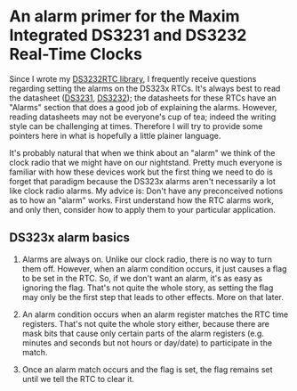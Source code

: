# An alarm primer for the Maxim Integrated DS3231 and DS3232 Real-Time Clocks

Since I wrote my [DS3232RTC library](https://github.com/JChristensen/DS3232RTC), I frequently receive questions regarding setting the alarms on the DS323x RTCs. It's always best to read the datasheet ([DS3231](https://datasheets.maximintegrated.com/en/ds/DS3231.pdf), [DS3232](https://datasheets.maximintegrated.com/en/ds/DS3232.pdf)); the datasheets for these RTCs have an "Alarms" section that does a good job of explaining the alarms. However, reading datasheets may not be everyone's cup of tea; indeed the writing style can be challenging at times. Therefore I will try to provide some pointers here in what is hopefully a little plainer language.

It's probably natural that when we think about an "alarm" we think of the clock radio that we might have on our nightstand. Pretty much everyone is familiar with how these devices work but the first thing we need to do is forget that paradigm because the DS323x alarms aren't necessarily a lot like clock radio alarms. My advice is: Don't have any preconceived notions as to how an "alarm" works. First understand how the RTC alarms work, and only then, consider how to apply them to your particular application.

## DS323x alarm basics

1. Alarms are always on. Unlike our clock radio, there is no way to turn them off. However, when an alarm condition occurs, it just causes a flag to be set in the RTC. So, if we don't want an alarm, it's as easy as ignoring the flag. That's not quite the whole story, as setting the flag may only be the first step that leads to other effects. More on that later.

2. An alarm condition occurs when an alarm register matches the RTC time registers. That's not quite the whole story either, because there are mask bits that cause only certain parts of the alarm registers (e.g. minutes and seconds but not hours or day/date) to participate in the match.

3. Once an alarm match occurs and the flag is set, the flag remains set until we tell the RTC to clear it.

4. There are two sets of alarm registers. Alarm 1 consists of day or date, hours, minutes and seconds. Alarm 2 doesn't have seconds, only day or date, hours and minutes. "Day" means day of the week, i.e. a number 1-7. "Date" means day of the month, i.e. a number 1-31. Alarms can be set for day or date, but not both at the same time.

5. The RTC alarms are not infinitely flexible. There are many practical alarm situations that cannot be handled by RTC alarms alone. This is seldom a show-stopper as a little fairly straightforward application code will usually do the trick. For example, unlike the time keeping registers, the alarm registers do not contain month or year. So to create an alarm that only occurs for a certain month, some application code will be required. Perhaps a more common scenario that cannot be addressed directly with the RTC alarms is (for example) to have an alarm every 10 seconds. There are a limited number of alarm scenarios where we can just set the alarm registers once and then forget them. To implement other scenarios may require setting the alarm registers to a new value every time an alarm match occurs.

6. There are six ways to set Alarm 1 (see the [`ALARM_TYPES_t` enumeration](https://github.com/JChristensen/DS3232RTC#alarm_types_t) in my library):
    * Alarm once per second
    * Alarm when seconds match (i.e. once per minute)
    * Alarm when minutes and seconds match (i.e. once per hour)
    * Alarm when hours, minutes, and seconds match (i.e. once per day)
    * Alarm when day, hours, minutes, and seconds match (i.e. once per week)
    * Alarm when date, hours, minutes, and seconds match (i.e. once per month)

7. There are five ways to set Alarm 2 (see the [`ALARM_TYPES_t` enumeration](https://github.com/JChristensen/DS3232RTC#alarm_types_t) in my library):
    * Alarm once per minute (at 00 seconds of every minute)
    * Alarm when minutes match (i.e. once per hour)
    * Alarm when hours and minutes match (i.e. once per day)
    * Alarm when day, hours and minutes match (i.e. once per week)
    * Alarm when date, hours and minutes match (i.e. once per month)

## Alarm flags and interrupts
Earlier I mentioned that when an alarm match occurs, an internal flag is set in the RTC. There is a flag for each alarm; the datasheet calls them A1F and A2F. My library has an [`alarm()`](https://github.com/JChristensen/DS3232RTC#alarmbyte-alarmnumber) function that will return the value of the alarm flag for either alarm, and if it was set, the [`alarm()`](https://github.com/JChristensen/DS3232RTC#alarmbyte-alarmnumber) function will also reset it.

The RTCs also have an "interrupt" option that causes a pin (called INT/SQW) on the RTC to be asserted when an alarm flag is set. It's just a logic output pin, high or low, but it's common to connect the INT/SQW pin to cause an interrupt on a microcontroller, hence the name.

The INT/SQW is a multi-function pin. It either outputs a continuous square wave (SQW) of various frequencies, or it acts as an interrupt output pin. In order to act as an interrupt output pin, the INTCN (interrupt control) bit in the RTC's control register needs to be set to 1. This is the default power-on state, but good programming practice would be to always initialize it according to the desired behavior.

Note also that the INT/SQW pin requires a pull-up resistor and that it is active low, i.e. it is driven to a low logic level when an alarm occurs, else it is high. To configure the INT/SQW pin to act as an interrupt output with my library, disable square wave output by calling [`RTC.squareWave(SQWAVE_NONE)`](https://github.com/JChristensen/DS3232RTC#squarewavesqwave_freqs_t-freq).

One final condition is required to cause an alarm match to assert the INT/SQW pin. The *alarm interrupt enable* bit in the RTC control register must be set to 1. There is a bit for each alarm, called A1IE and A2IE. Using my library, these bits can be set or cleared by calling the [`alarmInterrupt()`](https://github.com/JChristensen/DS3232RTC#alarminterruptbyte-alarmnumber-boolean-alarmenabled) function.

Since there is no guaranteed power-on state for the alarm registers, good practice would be to set both to known values. Also, when INT/SQW is configured as an alarm interrupt output, turn off the interrupt enable bit for an alarm that is not being used.

## Examples
The library contains several example sketches. Here are short descriptions of each.

### alarm_ex1
Sets Alarm 1 to occur once per minute at five seconds after the minute. Detects the alarm by polling the RTC alarm flag.

### alarm_ex2
Sets Alarm 1 to occur once a minute at 5 seconds after the minute. Configures the RTC INT/SQW pin to be asserted when alarm match occurs. Detects the alarm by polling the INT/SQW pin.

### alarm_ex3
Sets Alarm 1 to occur every 10 seconds. Detects the alarm by polling the RTC alarm flag. Note that the RTC does not have an alarm mode for every 10 seconds, so after an alarm occurs, we reset the alarm register to the current time plus ten seconds.

### alarm_ex4
Set Alarm 1 to occur every second. Detects the alarm by polling the RTC alarm flag.

### alarm_ex5
Set Alarm 2 to occur once per minute. Detects the alarm by polling the RTC alarm flag.

### alarm_ex6
Sets Alarm 1 for 20 seconds after each minute and Alarm 2 for each minute (at 00 seconds). Configures the INT/SQW pin to be asserted when either alarm is raised and uses this signal to generate an interrupt on the Arduino. When an interrupt occurs, the RTC alarm flags are checked to determine which alarm was raised.

### alarm_ex7
Sets Alarm 2 for a specific time of day, hh:mm. Configures the RTC INT/SQW pin to be asserted when alarm match occurs. Detects the alarm by polling the INT/SQW pin.

### alarm_ex8
Set both alarms to occur once per day at different times. Configure the RTC INT/SQW pin to be asserted when alarm match occurs. Detect the alarms by polling the INT/SQW pin. Assumes the RTC time is already set.
